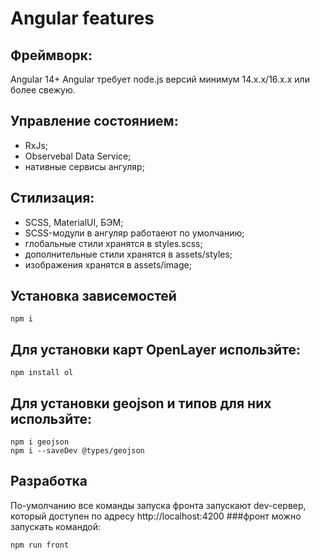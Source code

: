 # Angular features

## Фреймворк:

Angular 14+
Angular требует node.js версий минимум 14.x.x/16.x.x или более свежую.

## Управление состоянием:

- RxJs;
- Observebal Data Service;
- нативные сервисы ангуляр;

## Стилизация:

- SCSS, MaterialUI, БЭМ;
- SCSS-модули в ангуляр работаеют по умолчанию;
- глобальные стили хранятся в styles.scss;
- дополнительные стили хранятся в assets/styles;
- изображения хранятся в assets/image;

## Установка зависемостей

```
npm i
```

## Для установки карт OpenLayer использйте:

```
npm install ol
```
## Для установки geojson и типов для них использйте:
```
npm i geojson
npm i --saveDev @types/geojson
```

## Разработка
По-умолчанию все команды запуска фронта запускают dev-сервер, который доступен по адресу http://localhost:4200
###фронт можно запускать командой:
```
npm run front
```